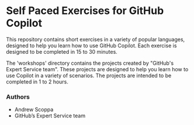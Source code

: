 # Self Paced Exercises for GitHub Copilot

This repository contains short exercises in a variety of popular languages, designed to help you learn how to use GitHub Copilot. Each exercise is designed to be completed in 15 to 30 minutes.

The 'workshops' directory contains the projects created by "GitHub's Expert Service team". These projects are designed to help you learn how to use Copilot in a variety of scenarios. The projects are intended to be completed in 1 to 2 hours. 


### Authors
- Andrew Scoppa
- GitHub’s Expert Service team









